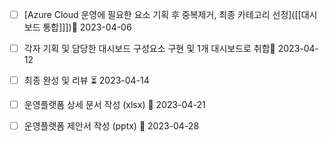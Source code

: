 - [ ] [Azure Cloud 운영에 필요한 요소 기획 후 중복제거, 최종 카테고리 선정]([[대시보드 통합]]])📅 2023-04-06
- [ ] 각자 기획 및 담당한 대시보드 구성요소 구현 및 1개 대시보드로 취합📅 2023-04-12
- [ ] 최종 완성 및 리뷰 ⏳ 2023-04-14
- [ ] 운영플랫폼 상세 문서 작성 (xlsx) 📅 2023-04-21
- [ ] 운영플랫폼 제안서 작성 (pptx) 📅 2023-04-28


